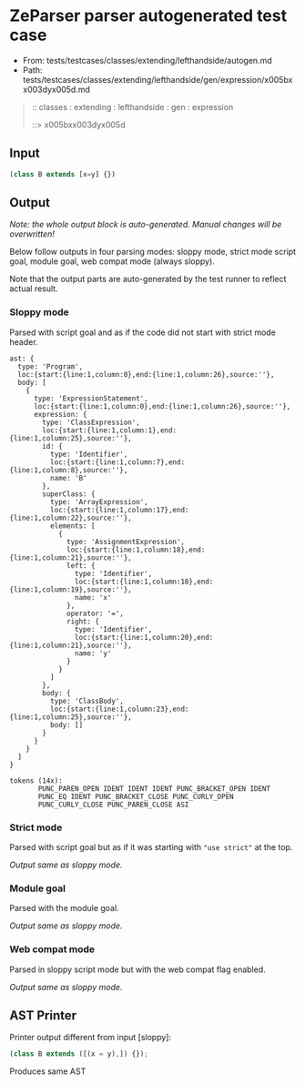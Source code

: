 # ZeParser parser autogenerated test case

- From: tests/testcases/classes/extending/lefthandside/autogen.md
- Path: tests/testcases/classes/extending/lefthandside/gen/expression/x005bxx003dyx005d.md

> :: classes : extending : lefthandside : gen : expression
>
> ::> x005bxx003dyx005d

## Input


`````js
(class B extends [x=y] {})
`````

## Output

_Note: the whole output block is auto-generated. Manual changes will be overwritten!_

Below follow outputs in four parsing modes: sloppy mode, strict mode script goal, module goal, web compat mode (always sloppy).

Note that the output parts are auto-generated by the test runner to reflect actual result.

### Sloppy mode

Parsed with script goal and as if the code did not start with strict mode header.

`````
ast: {
  type: 'Program',
  loc:{start:{line:1,column:0},end:{line:1,column:26},source:''},
  body: [
    {
      type: 'ExpressionStatement',
      loc:{start:{line:1,column:0},end:{line:1,column:26},source:''},
      expression: {
        type: 'ClassExpression',
        loc:{start:{line:1,column:1},end:{line:1,column:25},source:''},
        id: {
          type: 'Identifier',
          loc:{start:{line:1,column:7},end:{line:1,column:8},source:''},
          name: 'B'
        },
        superClass: {
          type: 'ArrayExpression',
          loc:{start:{line:1,column:17},end:{line:1,column:22},source:''},
          elements: [
            {
              type: 'AssignmentExpression',
              loc:{start:{line:1,column:18},end:{line:1,column:21},source:''},
              left: {
                type: 'Identifier',
                loc:{start:{line:1,column:18},end:{line:1,column:19},source:''},
                name: 'x'
              },
              operator: '=',
              right: {
                type: 'Identifier',
                loc:{start:{line:1,column:20},end:{line:1,column:21},source:''},
                name: 'y'
              }
            }
          ]
        },
        body: {
          type: 'ClassBody',
          loc:{start:{line:1,column:23},end:{line:1,column:25},source:''},
          body: []
        }
      }
    }
  ]
}

tokens (14x):
       PUNC_PAREN_OPEN IDENT IDENT IDENT PUNC_BRACKET_OPEN IDENT
       PUNC_EQ IDENT PUNC_BRACKET_CLOSE PUNC_CURLY_OPEN
       PUNC_CURLY_CLOSE PUNC_PAREN_CLOSE ASI
`````

### Strict mode

Parsed with script goal but as if it was starting with `"use strict"` at the top.

_Output same as sloppy mode._

### Module goal

Parsed with the module goal.

_Output same as sloppy mode._

### Web compat mode

Parsed in sloppy script mode but with the web compat flag enabled.

_Output same as sloppy mode._

## AST Printer

Printer output different from input [sloppy]:

````js
(class B extends ([(x = y),]) {});
````

Produces same AST
